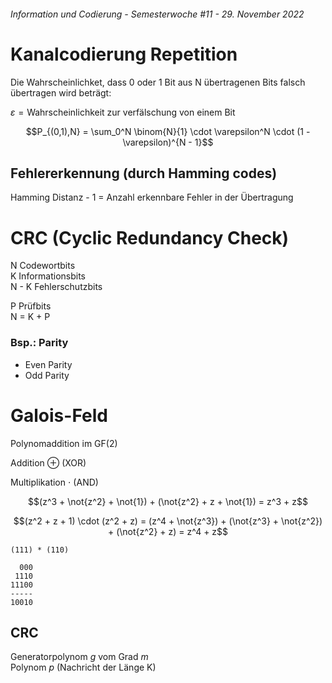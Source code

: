 ###### Information und Codierung - Semesterwoche #11 - 29. November 2022

# Kanalcodierung Repetition

Die Wahrscheinlichket, dass 0 oder 1 Bit aus N übertragenen Bits falsch übertragen wird beträgt:

$\varepsilon = \text{Wahrscheinlichkeit zur verfälschung von einem Bit}$

$$P_{(0,1),N} = \sum_0^N \binom{N}{1} \cdot \varepsilon^N \cdot (1 - \varepsilon)^{N - 1}$$

## Fehlererkennung (durch Hamming codes)

Hamming Distanz - 1 = Anzahl erkennbare Fehler in der Übertragung

# CRC (Cyclic Redundancy Check)

N Codewortbits\
K Informationsbits\
N - K Fehlerschutzbits

P Prüfbits\
N = K + P

### Bsp.: Parity

- Even Parity
- Odd Parity

# Galois-Feld

Polynomaddition im GF(2)

Addition $\oplus$ (XOR)

Multiplikation $\cdot$ (AND)

$$(z^3 + \not{z^2} + \not{1}) + (\not{z^2} + z + \not{1}) = z^3 + z$$

$$(z^2 + z + 1) \cdot (z^2 + z) = (z^4 + \not{z^3}) + (\not{z^3} + \not{z^2}) + (\not{z^2} + z) = z^4 + z$$

```
(111) * (110)

  000
 1110
11100
-----
10010
```

## CRC

Generatorpolynom $g$ vom Grad $m$\
Polynom $p$ (Nachricht der Länge K)
